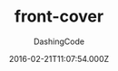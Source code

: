---
title: front-cover
github: https://github.com/dashingcode/front-cover
demo: https://dashingcode.github.io/front-cover/
author: DashingCode
ssg:
  - Jekyll
cms:
  - Markdown
date: 2016-02-21T11:07:54.000Z
description: Front Cover jekyll theme
draft: true
publish_date: '2016-02-21T11:07:54Z'
update_date: '2016-05-26T20:24:51Z'
github_star: 124
github_fork: 188
---